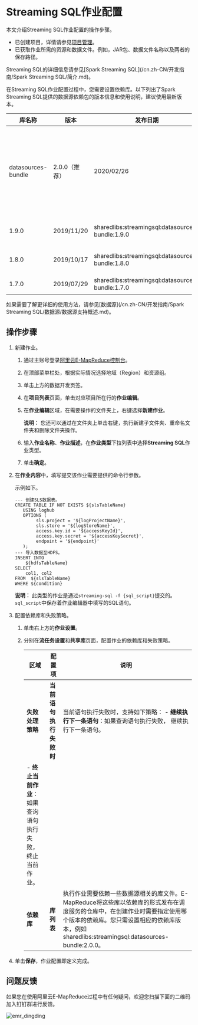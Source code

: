 # Streaming SQL作业配置

本文介绍Streaming SQL作业配置的操作步骤。

-   已创建项目，详情请参见[项目管理](/cn.zh-CN/数据开发/项目管理.md)。
-   已获取作业所需的资源和数据文件。例如，JAR包、数据文件名称以及两者的保存路径。

Streaming SQL的详细信息请参见[Spark Streaming SQL](/cn.zh-CN/开发指南/Spark Streaming SQL/简介.md)。

在Streaming SQL作业配置过程中，您需要设置依赖库。以下列出了Spark Streaming SQL提供的数据源依赖包的版本信息和使用说明，建议使用最新版本。

|库名称|版本|发布日期|引用字符串|详细信息|
|---|--|----|-----|----|
|datasources-bundle|2.0.0（推荐）|2020/02/26|sharedlibs:streamingsql:datasources-bundle:2.0.0|支持数据源：Kafka、Loghub、Druid、TableStore、HBase、JDBC、Datahub、Redis、Kudu和DTS。|
|1.9.0|2019/11/20|sharedlibs:streamingsql:datasources-bundle:1.9.0|支持数据源：Kafka、Loghub、Druid、TableStore、HBase、JDBC、Datahub、Redis和Kudu。|
|1.8.0|2019/10/17|sharedlibs:streamingsql:datasources-bundle:1.8.0|支持数据源：Kafka、Loghub、Druid、TableStore、HBase、JDBC、Datahub和Redis。|
|1.7.0|2019/07/29|sharedlibs:streamingsql:datasources-bundle:1.7.0|支持数据源：Kafka、Loghub、Druid、TableStore、HBase和JDBC。|

如果需要了解更详细的使用方法，请参见[数据源](/cn.zh-CN/开发指南/Spark Streaming SQL/数据源/数据源支持概述.md)。

## 操作步骤

1.  新建作业。

    1.  通过主账号登录[阿里云E-MapReduce控制台](https://emr.console.aliyun.com)。

    2.  在顶部菜单栏处，根据实际情况选择地域（Region）和资源组。

    3.  单击上方的数据开发页签。

    4.  在**项目列表**页面，单击对应项目所在行的**作业编辑**。

    5.  在**作业编辑**区域，在需要操作的文件夹上，右键选择**新建作业**。

        **说明：** 您还可以通过在文件夹上单击右键，执行新建子文件夹、重命名文件夹和删除文件夹操作。

    6.  输入**作业名称**、**作业描述**，在**作业类型**下拉列表中选择**Streaming SQL**作业类型。

    7.  单击**确定**。

2.  在**作业内容**中，填写提交该作业需要提供的命令行参数。

    示例如下。

    ```
    --- 创建SLS数据表。 
    CREATE TABLE IF NOT EXISTS ${slsTableName} 
       USING loghub 
       OPTIONS ( 
            sls.project = '${logProjectName}', 
            sls.store = '${logStoreName}', 
            access.key.id = '${accessKeyId}', 
            access.key.secret = '${accessKeySecret}', 
            endpoint = '${endpoint}'
       ); 
    --- 导入数据至HDFS。
    INSERT INTO 
        ${hdfsTableName} 
    SELECT 
        col1, col2 
    FROM  ${slsTableName} 
    WHERE ${condition}
    ```

    **说明：** 此类型的作业是通过`streaming-sql -f {sql_script}`提交的。`sql_script`中保存着作业编辑器中填写的SQL语句。

3.  配置依赖库和失败策略。

    1.  单击右上方的**作业设置**。

    2.  分别在**流任务设置**和**共享库**页面，配置作业的依赖库和失败策略。

        |区域|配置项|说明|
        |--|---|--|
        |**失败处理策略**|**当前语句执行失败时**|当前语句执行失败时，支持如下策略：         -   **继续执行下一条语句**：如果查询语句执行失败， 继续执行下一条语句。
        -   **终止当前作业**：如果查询语句执行失败， 终止当前作业。 |
        |**依赖库**|**库列表**|执行作业需要依赖一些数据源相关的库文件。E-MapReduce将这些库以依赖库的形式发布在调度服务的仓库中，在创建作业时需要指定使用哪个版本的依赖库。您只需设置相应的依赖库版本，例如sharedlibs:streamingsql:datasources-bundle:2.0.0。 |

4.  单击**保存**，作业配置即定义完成。


## 问题反馈

如果您在使用阿里云E-MapReduce过程中有任何疑问，欢迎您扫描下面的二维码加入钉钉群进行反馈。

![emr_dingding](https://static-aliyun-doc.oss-cn-hangzhou.aliyuncs.com/assets/img/zh-CN/2440659951/p81620.png)

